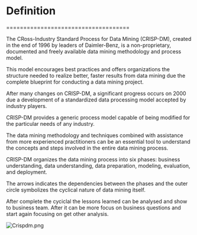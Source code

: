 # Definition

====================================

The CRoss-Industry Standard Process for Data Mining (CRISP-DM), created in the end of 1996 by leaders of Daimler-Benz, is a non-proprietary, documented and freely available data mining methodology and process model.

This model encourages best practices and offers organizations the structure needed to realize better, faster results from data mining due the complete blueprint for conducting a data mining project.

After many changes on CRISP-DM, a significant progress occurs on 2000 due a development of a standardized data processing model accepted by industry players.

CRISP-DM provides a generic process model capable of being modified for the particular needs of any industry.

The data mining methodology and techniques combined with assistance from more experienced practitioners can be an essential tool to understand the concepts and steps involved in the entire data mining process.

CRISP-DM organizes the data mining process into six phases: business understanding, data understanding, data preparation, modeling, evaluation, and deployment.

The arrows indicates the dependencies between the phases and the outer circle symbolizes the cyclical nature of data mining itself.

After complete the cyciclal the lessons learned can be analysed and show to business team. After it can be more focus on business questions and start again focusing on get other analysis.

![Crispdm.png](https://github.com/almirgouvea/The-Crisp-DM-Model/blob/main/images/Crispdm.png)
